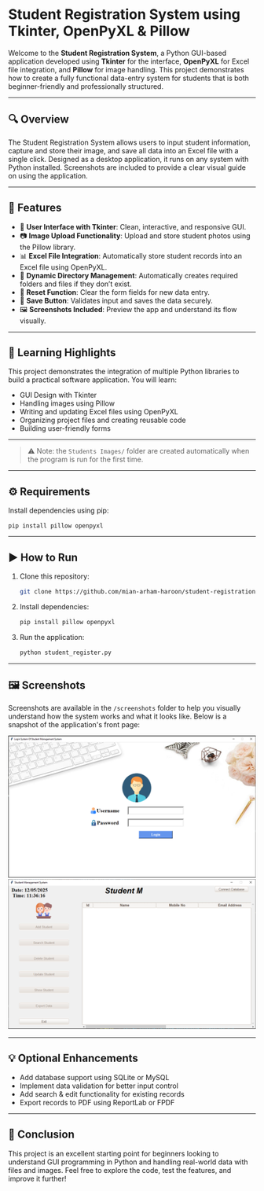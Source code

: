 # Student Registration System using Tkinter, OpenPyXL & Pillow

Welcome to the **Student Registration System**, a Python GUI-based application developed using **Tkinter** for the interface, **OpenPyXL** for Excel file integration, and **Pillow** for image handling. This project demonstrates how to create a fully functional data-entry system for students that is both beginner-friendly and professionally structured.

---

## 🔍 Overview

The Student Registration System allows users to input student information, capture and store their image, and save all data into an Excel file with a single click. Designed as a desktop application, it runs on any system with Python installed. Screenshots are included to provide a clear visual guide on using the application.

---

## 🚀 Features

* 🎨 **User Interface with Tkinter**: Clean, interactive, and responsive GUI.
* 📷 **Image Upload Functionality**: Upload and store student photos using the Pillow library.
* 📊 **Excel File Integration**: Automatically store student records into an Excel file using OpenPyXL.
* 📂 **Dynamic Directory Management**: Automatically creates required folders and files if they don’t exist.
* 🔁 **Reset Function**: Clear the form fields for new data entry.
* 💾 **Save Button**: Validates input and saves the data securely.
* 🖼️ **Screenshots Included**: Preview the app and understand its flow visually.

---

## 🧠 Learning Highlights

This project demonstrates the integration of multiple Python libraries to build a practical software application. You will learn:

* GUI Design with Tkinter
* Handling images using Pillow
* Writing and updating Excel files using OpenPyXL
* Organizing project files and creating reusable code
* Building user-friendly forms

---

> ⚠️ Note: the `Students Images/` folder are created automatically when the program is run for the first time.

---

## ⚙️ Requirements

Install dependencies using pip:

```
pip install pillow openpyxl
```

---

## ▶️ How to Run

1. Clone this repository:

   ```bash
   git clone https://github.com/mian-arham-haroon/student-registration-system.git
   ```
2. Install dependencies:

   ```bash
   pip install pillow openpyxl
   ```
3. Run the application:

   ```bash
   python student_register.py
   ```

---

## 🖼️ Screenshots

Screenshots are available in the `/screenshots` folder to help you visually understand how the system works and what it looks like. Below is a snapshot of the application's front page:

![Front Page](ssm.png)
![Front Page](Capture.PNG)

---

## 💡 Optional Enhancements

* Add database support using SQLite or MySQL
* Implement data validation for better input control
* Add search & edit functionality for existing records
* Export records to PDF using ReportLab or FPDF

---

## 📌 Conclusion

This project is an excellent starting point for beginners looking to understand GUI programming in Python and handling real-world data with files and images. Feel free to explore the code, test the features, and improve it further!
